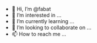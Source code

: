 - 👋 Hi, I’m @fabat
- 👀 I’m interested in ...
- 🌱 I’m currently learning ...
- 💞️ I’m looking to collaborate on ...
- 📫 How to reach me ...

<!---
fabat/fabat is a ✨ special ✨ repository because its `README.md` (this file) appears on your GitHub profile.
You can click the Preview link to take a look at your changes.
--->
